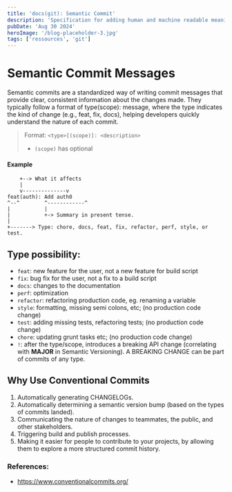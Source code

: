 ```yaml
---
title: 'docs(git): Semantic Commit'
description: 'Specification for adding human and machine readable meaning to commit messages'
pubDate: 'Aug 30 2024'
heroImage: '/blog-placeholder-3.jpg'
tags: ['ressources', 'git']
---
```

# Semantic Commit Messages

Semantic commits are a standardized way of writing commit messages that provide clear, consistent information about the changes made. They typically follow a format of type(scope): message, where the type indicates the kind of change (e.g., feat, fix, docs), helping developers quickly understand the nature of each commit.

> Format: `<type>[(scope)]: <description>`
> - `(scope)` has optional

#### Example

```
    +--> What it affects
    |
    v--------------v
feat(auth): Add auth0
^--^        ^------------^
|           |
|           +-> Summary in present tense.
|
+-------> Type: chore, docs, feat, fix, refactor, perf, style, or test.
```

## Type possibility:

- `feat`: new feature for the user, not a new feature for build script
- `fix`: bug fix for the user, not a fix to a build script
- `docs`: changes to the documentation
- `perf`: optimization
- `refactor`: refactoring production code, eg. renaming a variable
- `style`: formatting, missing semi colons, etc; (no production code change)
- `test`: adding missing tests, refactoring tests; (no production code change)
- `chore`: updating grunt tasks etc; (no production code change)
- `!`: after the type/scope, introduces a breaking API change (correlating with **MAJOR** in Semantic Versioning). A BREAKING CHANGE can be part of commits of any type.


## Why Use Conventional Commits
1. Automatically generating CHANGELOGs.
2. Automatically determining a semantic version bump (based on the types of commits landed).
3. Communicating the nature of changes to teammates, the public, and other stakeholders.
4. Triggering build and publish processes. 
5. Making it easier for people to contribute to your projects, by allowing them to explore a more structured commit history.

### References:
- https://www.conventionalcommits.org/
